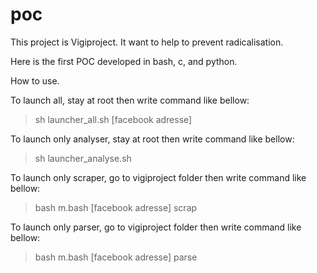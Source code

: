 # poc

This project is Vigiproject. It want to help to prevent radicalisation.

Here is the first POC developed in bash, c, and python.



How to use.

To launch all, stay at root then write command like bellow:

> sh launcher_all.sh [facebook adresse]

To launch only analyser, stay at root then write command like bellow:

> sh launcher_analyse.sh

To launch only scraper, go to vigiproject folder then write command like bellow:

> bash m.bash [facebook adresse] scrap

To launch only parser, go to vigiproject folder then write command like bellow:

> bash m.bash [facebook adresse] parse
